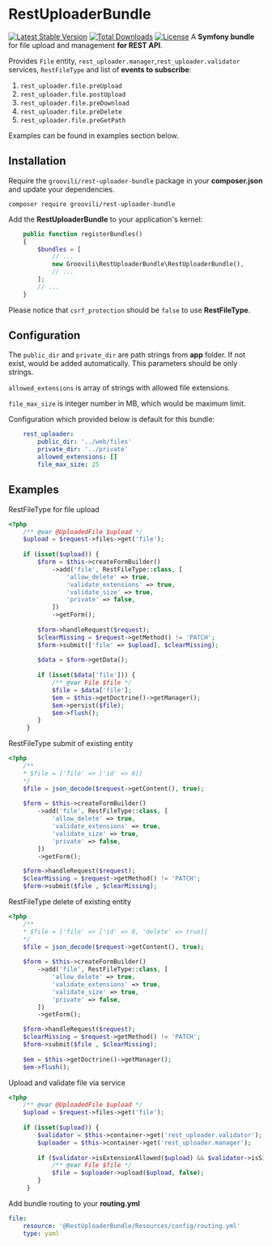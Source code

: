 # RestUploaderBundle
[![Latest Stable Version](https://poser.pugx.org/groovili/rest-uploader-bundle/v/stable)](https://packagist.org/packages/groovili/rest-uploader-bundle)
[![Total Downloads](https://poser.pugx.org/groovili/rest-uploader-bundle/downloads)](https://packagist.org/packages/groovili/rest-uploader-bundle)
[![License](https://poser.pugx.org/groovili/rest-uploader-bundle/license)](https://packagist.org/packages/groovili/rest-uploader-bundle)
A **Symfony bundle** for file upload and management **for REST API**.

Provides `File` entity, `rest_uploader.manager`,`rest_uploader.validator` services, `RestFileType` and list of **events to subscribe**:
1. `rest_uploader.file.preUpload`
2. `rest_uploader.file.postUpload`
3. `rest_uploader.file.preDownload`
4. `rest_uploader.file.preDelete`
5. `rest_uploader.file.preGetPath`

Examples can be found in examples section below.

## Installation

Require the `groovili/rest-uploader-bundle` package in your **composer.json** and update your dependencies.

    composer require groovili/rest-uploader-bundle

Add the **RestUploaderBundle** to your application's kernel:

```php
    public function registerBundles()
    {
        $bundles = [
            // ...
            new Groovili\RestUploaderBundle\RestUploaderBundle(),
            // ...
        ];
        // ...
    }
```

Please notice that `csrf_protection` should be `false` to use **RestFileType**.

## Configuration

The `public_dir` and `private_dir` are path strings from **app** folder.
If not exist, would be added automatically. This parameters should be only strings.

`allowed_extensions` is array of strings with allowed file extensions.

`file_max_size` is integer number in MB, which would be maximum limit.

Configuration which provided below is default for this bundle:

```yaml
    rest_uploader:
        public_dir: '../web/files'
        private_dir: '../private'
        allowed_extensions: []
        file_max_size: 25
```

## Examples

RestFileType for file upload 

```php
<?php
    /** @var @UploadedFile $upload */
    $upload = $request->files->get('file');
    
    if (isset($upload)) {
        $form = $this->createFormBuilder()
            ->add('file', RestFileType::class, [
                'allow_delete' => true,
                'validate_extensions' => true,
                'validate_size' => true,
                'private' => false,
            ])
            ->getForm();
    
        $form->handleRequest($request);
        $clearMissing = $request->getMethod() != 'PATCH';
        $form->submit(['file' => $upload], $clearMissing);
    
        $data = $form->getData();
    
        if (isset($data['file'])) {
            /** @var File $file */
            $file = $data['file'];
            $em = $this->getDoctrine()->getManager();
            $em->persist($file);
            $em->flush();
        }
     }
```

RestFileType submit of existing entity

```php
<?php
    /**
    * $file = ['file' => ['id' => 8]]
    */
    $file = json_decode($request->getContent(), true);
    
    $form = $this->createFormBuilder()
        ->add('file', RestFileType::class, [
            'allow_delete' => true,
            'validate_extensions' => true,
            'validate_size' => true,
            'private' => false,
        ])
        ->getForm();

    $form->handleRequest($request);
    $clearMissing = $request->getMethod() != 'PATCH';
    $form->submit($file , $clearMissing);
```

RestFileType delete of existing entity

```php
<?php
    /**
    * $file = ['file' => ['id' => 8, 'delete' => true]]
    */
    $file = json_decode($request->getContent(), true);
    
    $form = $this->createFormBuilder()
        ->add('file', RestFileType::class, [
            'allow_delete' => true,
            'validate_extensions' => true,
            'validate_size' => true,
            'private' => false,
        ])
        ->getForm();

    $form->handleRequest($request);
    $clearMissing = $request->getMethod() != 'PATCH';
    $form->submit($file , $clearMissing);
    
    $em = $this->getDoctrine()->getManager();
    $em->flush();
```

Upload and validate file via service

```php
<?php
    /** @var @UploadedFile $upload */
    $upload = $request->files->get('file');
    
    if (isset($upload)) {
        $validator = $this->container->get('rest_uploader.validator');
        $uploader = $this->container->get('rest_uploader.manager');
        
        if ($validator->isExtensionAllowed($upload) && $validator->isSizeValid($upload)){
            /** @var File $file */
            $file = $uploader->upload($upload, false);
        }
     }
```

Add bundle routing to your **routing.yml**

```yaml
file:
    resource: '@RestUploaderBundle/Resources/config/routing.yml'
    type: yaml
```
